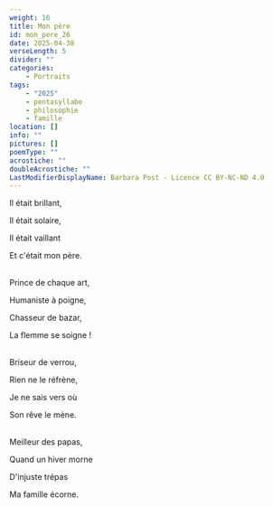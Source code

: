 ```yaml
---
weight: 16
title: Mon père
id: mon_pere_26
date: 2025-04-30
verseLength: 5
divider: ""
categories:
    - Portraits
tags:
    - "2025"
    - pentasyllabe
    - philosophie
    - famille
location: []
info: ""
pictures: []
poemType: ""
acrostiche: ""
doubleAcrostiche: ""
LastModifierDisplayName: Barbara Post - Licence CC BY-NC-ND 4.0
---
```

Il était brillant,

Il était solaire,

Il était vaillant

Et c'était mon père.

 \
Prince de chaque art,

Humaniste à poigne,

Chasseur de bazar,

La flemme se soigne !

 \
Briseur de verrou,

Rien ne le réfrène,

Je ne sais vers où

Son rêve le mène.

 \
Meilleur des papas,

Quand un hiver morne

D'injuste trépas

Ma famille écorne.
